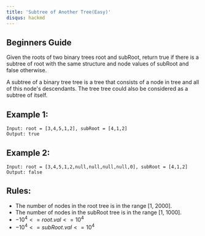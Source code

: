 ```yaml
---
title: 'Subtree of Another Tree(Easy)'
disqus: hackmd
---
```


## Beginners Guide

Given the roots of two binary trees root and subRoot, return true if there is a subtree of root with the same structure and node values of subRoot and false otherwise.

A subtree of a binary tree tree is a tree that consists of a node in tree and all of this node's descendants. The tree tree could also be considered as a subtree of itself.

Example 1:
---
```go=
Input: root = [3,4,5,1,2], subRoot = [4,1,2]
Output: true
```

Example 2:
---
```go=
Input: root = [3,4,5,1,2,null,null,null,null,0], subRoot = [4,1,2]
Output: false
```

Rules:
---
* The number of nodes in the root tree is in the range [1, 2000].
* The number of nodes in the subRoot tree is in the range [1, 1000].
* $-10^4 <= root.val <= 10^4$
* $-10^4 <= subRoot.val <= 10^4$